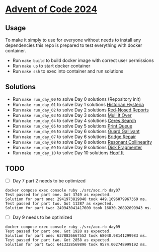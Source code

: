 # [Advent of Code 2024](https://adventofcode.com/2024)

## Usage

To make it simply to use for everyone without needs to install any dependencies this repo is prepared to test everything with docker container.

* Run `make build` to build docker image with correct user permissions
* Run `make up` to start docker container
* Run `make ssh` to exec into container and run solutions

## Solutions

* Run `make run_day_00` to solve Day 0 solutions (Repository init)
* Run `make run_day_01` to solve Day 1 solutions [Historian Hysteria](https://adventofcode.com/2024/day/1)
* Run `make run_day_02` to solve Day 2 solutions [Red-Nosed Reports](https://adventofcode.com/2024/day/2)
* Run `make run_day_03` to solve Day 3 solutions [Mull It Over](https://adventofcode.com/2024/day/3)
* Run `make run_day_04` to solve Day 4 solutions [Ceres Search](https://adventofcode.com/2024/day/4)
* Run `make run_day_05` to solve Day 5 solutions [Print Queue](https://adventofcode.com/2024/day/5)
* Run `make run_day_06` to solve Day 6 solutions [Guard Gallivant](https://adventofcode.com/2024/day/6)
* Run `make run_day_07` to solve Day 6 solutions [Bridge Repair](https://adventofcode.com/2024/day/7)
* Run `make run_day_08` to solve Day 8 solutions [Resonant Collinearity](https://adventofcode.com/2024/day/8)
* Run `make run_day_09` to solve Day 9 solutions [Disk Fragmenter](https://adventofcode.com/2024/day/9)
* Run `make run_day_10` to solve Day 10 solutions [Hoof It](https://adventofcode.com/2024/day/10)

## TODO

* [ ] Day 7 part 2 needs to be optimized
```
docker compose exec console ruby ./src/aoc.rb day07
Test passed for part one. Got 3749 as expected.
Solution for part one: 2941973819040 took 449.1696079967369 ms.
Test passed for part two. Got 11387 as expected.
Solution for part two: 249943041417600 took 16830.26892899943 ms.
```

* [ ] Day 9 needs to be optimized
```
docker compose exec console ruby ./src/aoc.rb day09
Test passed for part one. Got 1928 as expected.
Solution for part one: 6378826667552 took 68040.98141299983 ms.
Test passed for part two. Got 2858 as expected.
Solution for part two: 6413328569890 took 9574.002748999192 ms.
```